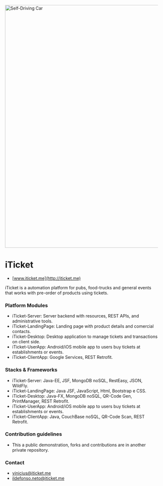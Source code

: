 <img src="https://scontent.fplu3-1.fna.fbcdn.net/v/t1.0-9/20622237_140166263241499_444801607207173636_n.png?oh=879ff45ebbca0cb5d4549db9cb775d1c&oe=5A4B178A" alt="Self-Driving Car" width="800px">

# iTicket #
* [www.iticket.me](http://iticket.me)

iTicket is a automation platform for pubs, food-trucks and general events that works with pre-order of products using tickets.

### Platform Modules ###

* iTicket-Server:
Server backend with resources, REST APIs, and administrative tools.
* iTicket-LandingPage:
Landing page with product details and comercial contacts.
* iTicket-Desktop:
Desktop application to manage tickets and transactions on client side.
* iTicket-UserApp:
Android/iOS mobile app to users buy tickets at establishments or events.
* iTicket-ClientApp:
Google Services, REST Retrofit.

### Stacks & Frameworks ###

* iTicket-Server:
Java-EE, JSF, MongoDB noSQL, RestEasy, JSON, WildFly.
* iTicket-LandingPage:
Java JSF, JavaScript, Html, Bootstrap e CSS.
* iTicket-Desktop:
Java-FX, MongoDB noSQL, QR-Code Gen, PrintManager, REST Retrofit.
* iTicket-UserApp:
Android/iOS mobile app to users buy tickets at establishments or events.
* iTicket-ClientApp:
Java, CouchBase noSQL, QR-Code Scan, REST Retrofit.

### Contribution guidelines ###

* This a public demonstration, forks and contributions are in another private repository.

### Contact ###

* [vinicius@iticket.me](mailto:vinicius@iticket.me)
* [ildefonso.neto@iticket.me](mailto:ildefonso.neto@iticket.me)
